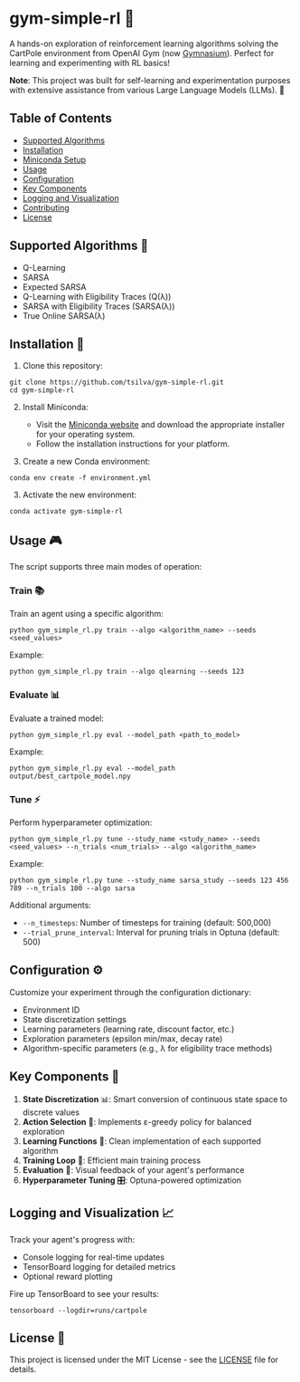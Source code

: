 # gym-simple-rl 🤖

A hands-on exploration of reinforcement learning algorithms solving the CartPole environment from OpenAI Gym (now [Gymnasium](https://gymnasium.farama.org/index.html)). Perfect for learning and experimenting with RL basics!

**Note**: This project was built for self-learning and experimentation purposes with extensive assistance from various Large Language Models (LLMs). 🤝

## Table of Contents
- [Supported Algorithms](#supported-algorithms)
- [Installation](#installation)
- [Miniconda Setup](#miniconda-setup)
- [Usage](#usage)
- [Configuration](#configuration)
- [Key Components](#key-components)
- [Logging and Visualization](#logging-and-visualization)
- [Contributing](#contributing)
- [License](#license)

## Supported Algorithms 🧮

- Q-Learning
- SARSA
- Expected SARSA
- Q-Learning with Eligibility Traces (Q(λ))
- SARSA with Eligibility Traces (SARSA(λ))
- True Online SARSA(λ)

## Installation 🔧

1. Clone this repository:

```
git clone https://github.com/tsilva/gym-simple-rl.git
cd gym-simple-rl
```

2. Install Miniconda:
   - Visit the [Miniconda website](https://docs.conda.io/en/latest/miniconda.html) and download the appropriate installer for your operating system.
   - Follow the installation instructions for your platform.

3. Create a new Conda environment:

```
conda env create -f environment.yml
```

3. Activate the new environment:

```
conda activate gym-simple-rl
```

## Usage 🎮

The script supports three main modes of operation:

### Train 📚

Train an agent using a specific algorithm:

```
python gym_simple_rl.py train --algo <algorithm_name> --seeds <seed_values>
```

Example:
```
python gym_simple_rl.py train --algo qlearning --seeds 123
```

### Evaluate 📊

Evaluate a trained model:

```
python gym_simple_rl.py eval --model_path <path_to_model>
```

Example:
```
python gym_simple_rl.py eval --model_path output/best_cartpole_model.npy
```

### Tune ⚡

Perform hyperparameter optimization:

```
python gym_simple_rl.py tune --study_name <study_name> --seeds <seed_values> --n_trials <num_trials> --algo <algorithm_name>
```

Example:
```
python gym_simple_rl.py tune --study_name sarsa_study --seeds 123 456 789 --n_trials 100 --algo sarsa
```

Additional arguments:
- `--n_timesteps`: Number of timesteps for training (default: 500,000)
- `--trial_prune_interval`: Interval for pruning trials in Optuna (default: 500)

## Configuration ⚙️

Customize your experiment through the configuration dictionary:

- Environment ID
- State discretization settings
- Learning parameters (learning rate, discount factor, etc.)
- Exploration parameters (epsilon min/max, decay rate)
- Algorithm-specific parameters (e.g., λ for eligibility trace methods)

## Key Components 🔑

1. **State Discretization** 📊: Smart conversion of continuous state space to discrete values
2. **Action Selection** 🎯: Implements ε-greedy policy for balanced exploration
3. **Learning Functions** 🧠: Clean implementation of each supported algorithm
4. **Training Loop** 🔄: Efficient main training process
5. **Evaluation** 👀: Visual feedback of your agent's performance
6. **Hyperparameter Tuning** 🎛️: Optuna-powered optimization

## Logging and Visualization 📈

Track your agent's progress with:
- Console logging for real-time updates
- TensorBoard logging for detailed metrics
- Optional reward plotting

Fire up TensorBoard to see your results:

```
tensorboard --logdir=runs/cartpole
```

## License 📜

This project is licensed under the MIT License - see the [LICENSE](LICENSE) file for details.
